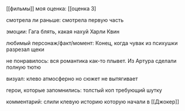 [[фильмы]]
моя оценка: [[оценка 3]

смотрела ли раньше: смотрела первую часть 

эмоции: Гага блять, какая нахуй Харли Квин

любимый персонаж/факт/момент: Конец, когда чувак из психушки разрезал щеки

не понравилось: вся романтика как-то плывет. Из Артура сделали полную тютю

визуал: клево атмосферно но сюжет не вытягивает

герои, которые запомнились: толстый коп требующий шутку

комментарий: слили клевую историю которую начали в [[Джокер]]
